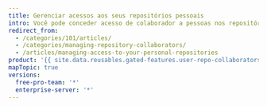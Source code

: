```yaml
---
title: Gerenciar acessos aos seus repositórios pessoais
intro: Você pode conceder acesso de colaborador a pessoas nos repositórios pertencentes à sua conta pessoal.
redirect_from:
  - /categories/101/articles/
  - /categories/managing-repository-collaborators/
  - /articles/managing-access-to-your-personal-repositories
product: '{{ site.data.reusables.gated-features.user-repo-collaborators }}'
mapTopic: true
versions:
  free-pro-team: '*'
  enterprise-server: '*'
---
```



